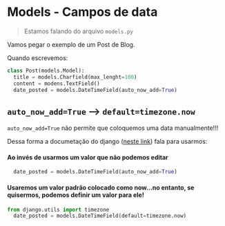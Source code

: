 # Models - Campos de data
> Estamos falando do arquivo ```models.py```

Vamos pegar o exemplo de um Post de Blog.

Quando escrevemos:

```python
class Post(models.Model):
  title = models.Charfield(max_lenght=100)
  content = modens.TextField()
  date_posted = models.DateTimeField(auto_now_add=True)
```

## ```auto_now_add=True``` --> ```default=timezone.now```
 ```auto_now_add=True``` não permite que coloquemos uma data manualmente!!!

Dessa forma a documetação do django ([neste link](https://docs.djangoproject.com/en/3.0/ref/models/fields/#django.db.models.DateField.auto_now)) fala para usarmos:


#### Ao invés de usarmos um valor que não podemos editar
```python
  date_posted = models.DateTimeField(auto_now_add=True)
```

#### Usaremos um valor padrão colocado como now...no entanto, se quisermos, podemos definir um valor para ele! 
```python
from django.utils import timezone
  date_posted = models.DateTimeField(default=timezone.now)
```
